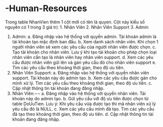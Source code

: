 # -Human-Resources
Trong table NhanVien thêm 1 cột mới có tên là quyen. Cột này kiểu số nguyên có 1 trong 3 giá trị:
    1.	Nhân Viên
    2.	Nhân Viên Support
    3.	Admin
1.	Admin:
    a.	Đăng nhập vào hệ thống với quyền admin. Tài khoản admin là tài khoản tạo mặc định ban đầu.
    b.	Xem danh sách nhân viên. Khi chọn 1 người nhân viên sẽ xem các yêu cầu của người nhân viên được chọn.
    c.	Tạo tài khoản cho nhân viên. Lưu ý khi tạo tài khoản cho phép chọn loại nhân viên cần tạo là nhân viên hay nhân viên support.
    d.	Xem các yêu cầu được nhân viên gửi lên và gán yêu cầu đó cho nhân viên support
    e.	Tìm các yêu cầu theo khoảng thời gian, theo độ ưu tiên.
2.	Nhân Viên Support:
    a.	Đăng nhập vào hệ thống với quyền nhân viên support. Tài khoản này do admin tạo.
    b.	Xem các yêu cầu được gán cho mình xử lý. Tìm các yêu cầu theo khoảng thời gian, theo độ ưu tiên.
    c.	Cập nhật thông tin tài khoản đang đăng nhập.
3.	Nhân Viên:¬¬
    a.	Đăng nhập vào hệ thống với quyền nhân viên. Tài khoản này do admin tạo.
    b.	Gửi yêu cầu với độ ưu tiên được chọn từ table DoUuTien. 
    Lưu ý: Khi yêu cầu vừa được tạo thì mã nhân viên xử lý yêu cầu đó là NULL.
    c.	Xem các yêu cầu mình đã tạo. Tìm các yêu cầu đã tạo theo khoảng thời gian, theo độ ưu tiên.
    d.	Cập nhật thông tin tài khoản đang đăng nhập.
